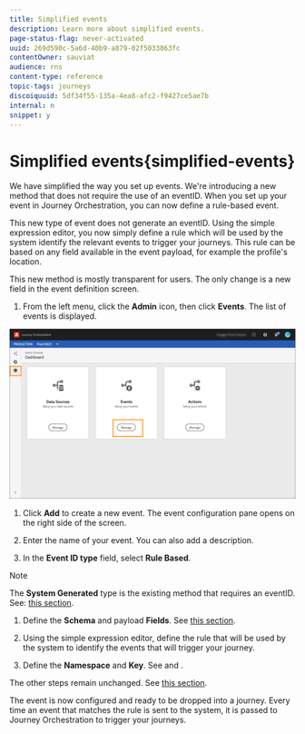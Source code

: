 ```yaml
---
title: Simplified events
description: Learn more about simplified events.
page-status-flag: never-activated
uuid: 269d590c-5a6d-40b9-a879-02f5033863fc
contentOwner: sauviat
audience: rns
content-type: reference
topic-tags: journeys
discoiquuid: 5df34f55-135a-4ea8-afc2-f9427ce5ae7b
internal: n
snippet: y
---
```


# Simplified events{simplified-events}

We have simplified the way you set up events. We're introducing a new method that does not require the use of an eventID. When you set up your event in Journey Orchestration, you can now define a rule-based event.

This new type of event does not generate an eventID. Using the simple expression editor, you now simply define a rule which will be used by the system identify the relevant events to trigger your journeys. This rule can be based on any field available in the event payload, for example the profile's location.

This new method is mostly transparent for users. The only change is a new field in the event definition screen.

1. From the left menu, click the **Admin** icon, then click **Events**. The list of events is displayed. 

  ![](../assets/alpha-event1.png)

1. Click **Add** to create a new event. The event configuration pane opens on the right side of the screen.

1. Enter the name of your event. You can also add a description.

1. In the **Event ID type** field, select **Rule Based**. 

  >[!NOTE]
  >
  >The **System Generated** type is the existing method that requires an eventID. See: [this section](../event/about-events.md).

1. Define the **Schema** and payload **Fields**. See [this section](../event/defining-the-payload-fields.md).

1. Using the simple expression editor, define the rule that will be used by the system to identify the events that will trigger your journey.

1. Define the **Namespace** and **Key**. See [](../event/selecting-the-namespace.md) and [](../event/defining-the-event-key.md).

The other steps remain unchanged. See [this section](../event/about-events.md#).

The event is now configured and ready to be dropped into a journey. Every time an event that matches the rule is sent to the system, it is passed to Journey Orchestration to trigger your journeys.  

